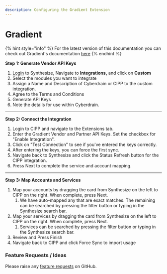```yaml
---
description: Configuring the Gradient Extension
---
```


# Gradient

{% hint style="info" %}
For the latest version of this documentation you can check out Gradient's documentation [here](https://support.meetgradient.com/cipp)
{% endhint %}

**Step 1: Generate Vendor API Keys**

1. [Login](https://app.usegradient.com/login) to Synthesize, Navigate to **Integrations,** and click on **Custom**
2. Select the modules you want to integrate
3. Assign a Name and Description of Cyberdrain or CIPP to the custom integration.
4. Agree to the Terms and Conditions
5. Generate API Keys
6. Note the details for use within Cyberdrain.

***

**Step 2: Connect the Integration**

1. Login to CIPP and navigate to the Extensions tab.
2. Enter the Gradient Vendor and Partner API Keys. Set the checkbox for "Enable Integration".
3. Click on "Test Connection" to see if you've entered the keys correctly.
4. After entering the keys, you can force the first sync.
5. Navigate back to Synthesize and click the Status Refresh button for the CIPP integration.
6. Press Next to complete the service and account mapping.

***

**Step 3: Map Accounts and Services**

1. Map your accounts by dragging the card from Synthesize on the left to CIPP on the right. When complete, press Next. 
   1. We have auto-mapped any that are exact matches. The remaining can be searched by pressing the filter button or typing in the Synthesize search bar. 
2. Map your services by dragging the card from Synthesize on the left to CIPP on the right. When complete, press Next. 
   1. Services can be searched by pressing the filter button or typing in the Synthesize search bar. 
3. Review and Press Finish
4. Navigate back to CIPP and click Force Sync to import usage

### Feature Requests / Ideas

Please raise any [feature requests](https://github.com/KelvinTegelaar/CIPP/issues/new?assignees=\&labels=enhancement%2Cno-priority\&projects=\&template=feature.yml\&title=%5BFeature+Request%5D%3A+) on GitHub.
